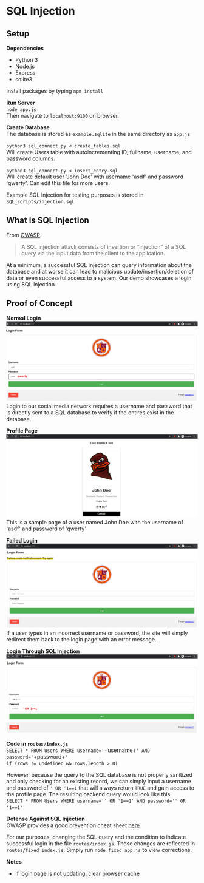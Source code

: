 # SQL Injection

## Setup
**Dependencies**
<ul>
    <li>Python 3</li>
    <li>Node.js</li>
    <li>Express</li>
    <li>sqlite3</li>
</ul>

Install packages by typing `npm install`

**Run Server**<br>
`node app.js`<br>
Then navigate to `localhost:9100` on browser.

**Create Database**<br>
The database is stored as `example.sqlite` in the same directory as `app.js` <br>

`python3 sql_connect.py < create_tables.sql`<br>
Will create Users table with autoincrementing ID, fullname, username, and password columns.<br>

`python3 sql_connect.py < insert_entry.sql`<br>
Will create default user 'John Doe' with username 'asdf' and password 'qwerty'. Can edit this file for more users. <br>

Example SQL Injection for testing purposes is stored in `SQL_scripts/injection.sql`

## What is SQL Injection
From [OWASP](https://owasp.org/www-community/attacks/SQL_Injection)
> A SQL injection attack consists of insertion or “injection” of a SQL query via the input data from the client to the application.

At a minimum, a successful SQL injection can query information about the database and at worse it can lead to malicious update/insertion/deletion of data or even successful access to a system. Our demo showcases a login using SQL injection.

## Proof of Concept

**Normal Login**
![](screenshots/success_normal.png)
Login to our social media network requires a username and password that is directly sent to a SQL database to verify if the entires exist in the database.

**Profile Page**
![](screenshots/profile_page.png)
This is a sample page of a user named John Doe with the username of 'asdf' and password of 'qwerty'

**Failed Login**
![](screenshots/failure.png)
If a user types in an incorrect username or password, the site will simply redirect them back to the login page with an error message.

**Login Through SQL Injection**
![](screenshots/injection.png)

**Code in `routes/index.js`**<br>
`SELECT * FROM Users WHERE username='`+username+`' AND password='`+password+`'`<br>
`if (rows != undefined && rows.length > 0)` <br>

However, because the query to the SQL database is not properly sanitized and only checking for an existing record, we can simply input a username and password of `' OR '1==1` that will always return `TRUE` and gain access to the profile page. The resulting backend query would look like this:<br>
`SELECT * FROM Users WHERE username='' OR '1==1' AND password='' OR '1==1'`<br>

**Defense Against SQL Injection**<br>
OWASP provides a good prevention cheat sheet [here](https://cheatsheetseries.owasp.org/cheatsheets/SQL_Injection_Prevention_Cheat_Sheet.html)<br>

For our purposes, changing the SQL query and the condition to indicate successful login in the file `routes/index.js`. Those changes are reflected in `routes/fixed_index.js`. Simply run `node fixed_app.js` to view corrections.

**Notes**
<ul>
    <li>If login page is not updating, clear browser cache</li>
</ul>